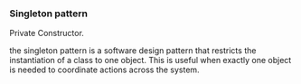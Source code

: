 
### Singleton pattern

Private Constructor.

the singleton pattern is a software design pattern that restricts the instantiation of a class to one object. This is useful when exactly one object is needed to coordinate actions across the system.